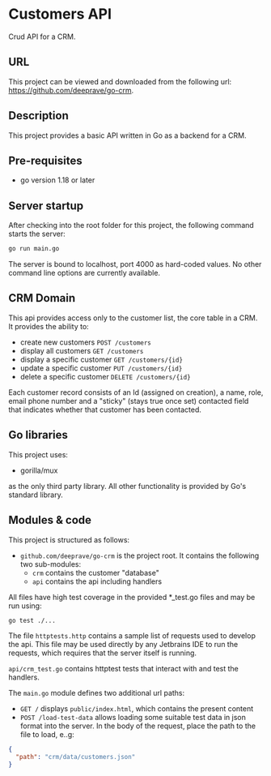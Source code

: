 # Customers API
Crud API for a CRM.

## URL
This project can be viewed and downloaded from the following url: https://github.com/deeprave/go-crm.

## Description
This project provides a basic API written in Go as a backend for a CRM.

## Pre-requisites
- go version 1.18 or later

## Server startup
After checking into the root folder for this project, the following command starts the server:
```bash
go run main.go
```
The server is bound to localhost, port 4000 as hard-coded values.
No other command line options are currently available.

## CRM Domain
This api provides access only to the customer list, the core table in a CRM.
It provides the ability to:
- create new customers   `POST /customers`
- display all customers  `GET /customers`
- display a specific customer `GET /customers/{id}`
- update a specific customer `PUT /customers/{id}`
- delete a specific customer `DELETE /customers/{id}`

Each customer record consists of an Id (assigned on creation), a name, role, email phone number
and a "sticky" (stays true once set) contacted field that indicates whether that customer has
been contacted.

## Go libraries
This project uses:
- gorilla/mux

as the only third party library. All other functionality is provided by Go's standard library.

## Modules & code
This project is structured as follows:
- `github.com/deeprave/go-crm` is the project root. It contains the following two sub-modules:
  - `crm` contains the customer "database"
  - `api` contains the api including handlers

All files have high test coverage in the provided *_test.go files and may be run using:
```bash
go test ./...
```
The file `httptests.http` contains a sample list of requests used to develop the api.
This file may be used directly by any Jetbrains IDE to run the requests, which requires
that the server itself is running.

`api/crm_test.go` contains httptest tests that interact with and test the handlers.

The `main.go` module defines two additional url paths:
- `GET /` displays `public/index.html`, which contains the present content
- `POST /load-test-data` allows loading some suitable test data in json format into the server.
In the body of the request, place the path to the file to load, e..g:
```json
{
  "path": "crm/data/customers.json"
}
```

